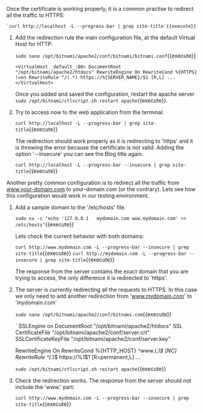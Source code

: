 Once the certificate is working properly, it is a common practise to redirect all the traffic to HTTPS:

    `curl http://localhost -L --progress-bar | grep site-title`{{execute}}

1. Add the redirection rule the main configuration file, at the default Virtual Host for HTTP:

    `sudo nano /opt/bitnami/apache2/conf/bitnami/bitnami.conf`{{execute}}

    `<VirtualHost _default_:80>
      DocumentRoot "/opt/bitnami/apache2/htdocs"
      RewriteEngine On
      RewriteCond %{HTTPS} !=on
      RewriteRule ^/(.*) https://%{SERVER_NAME}/$1 [R,L]
        ...
     </VirtualHost>
    `

    Once you added and saved the configuration, restart the apache server `sudo /opt/bitnami/ctlscript.sh restart apache`{{execute}}.
    
2. Try to access now to the web application from the terminal:

    `curl http://localhost -L --progress-bar | grep site-title`{{execute}}
    
    The redirection should work properly as it is redirecting to 'https' and it is throwing the error because the certificate is not valid. Adding the option '--insecure' you can see the Blog title again.
    
    `curl http://localhost -L --progress-bar --insecure | grep site-title`{{execute}}

Another pretty common configuration is to redirect all the traffic from www.your-domain.com to your-domain.com (or the contrary). Lets see how this configuration would work in our testing environment.

1. Add a sample domain to the '/etc/hosts' file.

    `sudo su -c "echo '127.0.0.1   mydomain.com www.mydomain.com' >> /etc/hosts"`{{execute}}
    
    Lets check the current behavior with both domains:
    
    `curl http://www.mydomain.com -L --progress-bar --insecure | grep site-title`{{execute}}
    `curl http://mydomain.com -L --progress-bar --insecure | grep site-title`{{execute}}
    
    The response from the server contains the exact domain that you are trying to access, the only difference it is redirected to 'https'.
    
2. The server is currently redirecting all the requests to HTTPS. In this case we only need to add another redirection from 'www.mydomain.com' to 'mydomain.com'

    `sudo nano /opt/bitnami/apache2/conf/bitnami.com`{{execute}}
    
    `<VirtualHost _default_:443>
      SSLEngine on
      DocumentRoot "/opt/bitnami/apache2/htdocs"
      SSL CertificateFile "/opt/bitnami/apache2/conf/server.crt"
      SSLCertificateKeyFile "/opt/bitnami/apache2/conf/server.key"
      
      RewriteEngine On
      RewriteCond %{HTTP_HOST} ^www\.(.*)$ [NC]
      RewriteRule ^(.*)$ https://%1$1 [R=permanent,L]
      ...
    </VirtualHost>
    `
    
    `sudo /opt/bitnami/ctlscript.sh restart apache`{{execute}}
    
3. Check the redirection works. The response from the server should not include the 'www.' part:

    `curl http://www.mydomain.com -L --progress-bar --insecure | grep site-title`{{execute}}
    
